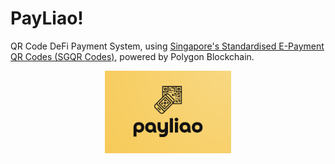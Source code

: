 # PayLiao!

QR Code DeFi Payment System, using [Singapore's Standardised E-Payment QR Codes (SGQR Codes)](https://www.mas.gov.sg/development/e-payments/sgqr), powered by Polygon Blockchain.

<div align="center">
<img 
  src="/assets/payliao-logo-yellow.png" 
  style="width:40% ; height:40%;"
/>
</div>
